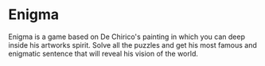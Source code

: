 # Enigma
Enigma is a game based on De Chirico's painting in which you can deep inside his artworks spirit. Solve all the puzzles and get his most famous and enigmatic sentence that will reveal his vision of the world.
